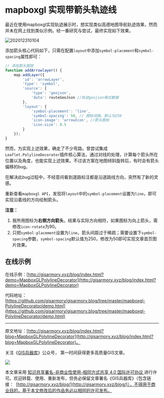 # mapboxgl 实现带箭头轨迹线
最近在使用mapboxgl实现轨迹展示时，想实现类似高德地图导航轨迹效果，然而并未在网上找到类似示例。经一番研究与尝试，最终实现如下效果。

![202012310104](https://blogimage.gisarmory.xyz/202012310104.gif)



添加箭头核心代码如下，只需在配置`layout`中添加`symbol-placement`和`symbol-spacing`属性即可：

```javascript
// 添加箭头图层
function addArrowlayer() {
    map.addLayer({
        'id': 'arrowLayer',
        'type': 'symbol',
        'source': {
            'type': 'geojson',
            'data': routeGeoJson //轨迹geojson格式数据
        },
        'layout': {
            'symbol-placement': 'line',
            'symbol-spacing': 50, // 图标间隔，默认为250
            'icon-image': 'arrowIcon', //箭头图标
            'icon-size': 0.5
        }
    });
}
```



然而，为实现上述效果，确走了不少弯路。曾尝试集成`Leaflet.PolylineDecorator`插件核心算法，通过对线的处理，计算每个箭头所在位置以及角度，也能实现上述效果。不过该方案在地图倾斜旋转后，有时会有箭头偏移的bug。

在解决此bug过程中，不经意间看到道路标注都是沿道路线方向，突然有了新的灵感。

重新查看`mapboxgl API`，发现将`layout`中的`symbol-placement`设置为`line`，即可实现沿着线的方向绘制箭头。

**注意：**

1. 我所用图标为**右侧方向箭头**，结果与实际方向相符，如果图标为向上箭头，需修改`icon-rotate`为90。
2. 只把`symbol-placement`设置为`line`，箭头间距过于稀疏；需要设置下`symbol-spacing`参数，`symbol-spacing`默认值为250，修改为50即可实现文章首页图片效果。


## 在线示例

在线示例：[http://gisarmory.xyz/blog/index.html?demo=MapboxGLPolylineDecorator](http://gisarmory.xyz/blog/index.html?demo=MapboxGLPolylineDecorator)

代码地址：[https://github.com/gisarmory/gisarmory.blog/tree/master/mapboxgl-PolylineDecorator/demo.html](https://github.com/gisarmory/gisarmory.blog/tree/master/mapboxgl-PolylineDecorator/demo.html)



* * *

原文地址：[http://gisarmory.xyz/blog/index.html?blog=MapboxGLPolylineDecorator](http://gisarmory.xyz/blog/index.html?blog=MapboxGLPolylineDecorator)。



关注《[GIS兵器库](http://gisarmory.xyz/blog/index.html?blog=wechat)》公众号， 第一时间获得更多高质量GIS文章。

![](http://blogimage.gisarmory.xyz/20200923063756.png)



本文章采用 [知识共享署名-非商业性使用-相同方式共享 4.0 国际许可协议 ](https://creativecommons.org/licenses/by-nc-sa/4.0/deed.zh)进行许可。欢迎转载、使用、重新发布，但务必保留文章署名《GIS兵器库》（包含链接：  [http://gisarmory.xyz/blog/](http://gisarmory.xyz/blog/)），不得用于商业目的，基于本文修改后的作品务必以相同的许可发布。


